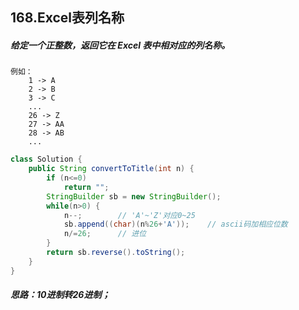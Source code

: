 ## 168.Excel表列名称

##### 给定一个正整数，返回它在 Excel 表中相对应的列名称。

```
例如：
	1 -> A
    2 -> B
    3 -> C
    ...
    26 -> Z
    27 -> AA
    28 -> AB 
    ...

```

```java
class Solution {
    public String convertToTitle(int n) {
		if (n<=0) 
			return "";
		StringBuilder sb = new StringBuilder();
		while(n>0) {
			n--;		// 'A'~'Z'对应0~25
			sb.append((char)(n%26+'A'));	// ascii码加相应位数
			n/=26;		// 进位
		}
		return sb.reverse().toString();
    }
}
```

##### 思路：10进制转26进制；